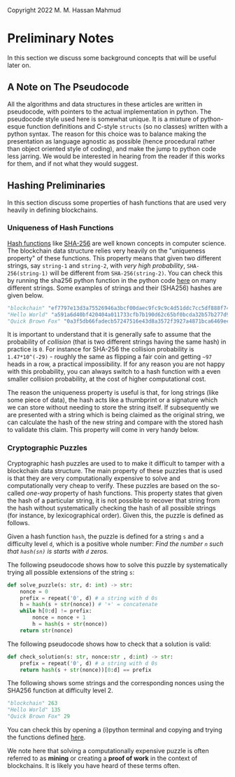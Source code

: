 Copyright 2022 M. M. Hassan Mahmud


# Preliminary Notes

In this section we discuss some background concepts that will be useful later on. 

## A Note on The Pseudocode

All the algorithms and data structures in these articles are written in pseudocode, with pointers to the actual implementation in python. The pseudocode style used here is somewhat unique. It is a mixture of python-esque function definitions and C-style `structs` (so no classes) written with a python syntax. The reason for this choice was to balance making the presentation as language agnostic as possible (hence procedural rather than object oriented style of coding), and make the jump to python code less jarring. We would be interested in hearing from the reader if this works for them, and if not what they would suggest.

## Hashing Preliminaries

In this section discuss some properties of hash functions that are used very heavily in defining blockchains. 

### Uniqueness of Hash Functions

[Hash functions](https://en.wikipedia.org/wiki/Hash_function) like [SHA-256](https://en.wikipedia.org/wiki/SHA-2) are well known concepts in computer science. The blockchain data structure relies very heavily on the "uniqueness property" of these functions. This property means that given two different strings, say `string-1` and `string-2`, with _very high probability_, `SHA-256(string-1)` will be different from `SHA-256(string-2)`. You can check this by running the sha256 python function in the python code [here](../blockchain_proto/puzzle.py#L12) on many different strings. Some examples of strings and their (SHA256) hashes are given below.

```python
"blockchain" "ef7797e13d3a75526946a3bcf00daec9fc9c9c4d51ddc7cc5df888f74dd434d1"
"Hello World" "a591a6d40bf420404a011733cfb7b190d62c65bf0bcda32b57b277d9ad9f146e"
"Quick Brown Fox" "0a3f5db66fadecb57247516e43d8a3572f3927a4871bca6469ee5a6fb3022041"
```

It is important to understand that it is generally safe to assume that the probability of _collision_ (that is two different strings having the same hash) in practice is `0`. For instance for SHA-256 the collision probability is `1.47*10^(-29)` - roughly the same as flipping a fair coin and getting `~97` heads in a row, a practical impossibility. If for any reason you are not happy with this probability, you can always switch to a hash function with a even smaller collision probability, at the cost of higher computational cost.

The reason the uniqueness property is useful is that, for long strings (like some piece of data), the hash acts like a thumbprint or a signature which we can store without needing to store the string itself. If subsequently we are presented with a string which is being claimed as the original string, we can calculate the hash of the new string and compare with the stored hash to validate this claim. This property will come in very handy below.

### Cryptographic Puzzles

Cryptographic hash puzzles are used to to make it difficult to tamper with a blockchain data structure. The main property of these puzzles that is used is that they are very computationally expensive to solve and computationally very cheap to verify. These puzzles are based on the so-called _one-way_ property of hash functions. This property states that given the hash of a particular string, it is not possible to recover that string from the hash without systematically checking the hash of all possible strings (for instance, by lexicographical order). Given this, the puzzle is defined as follows.

Given a hash function `hash`, the puzzle is defined for a string `s` and a difficulty level `d`, which is a positive whole number: _Find the number `n` such that `hash(sn)` is starts with `d` zeros._ 

The following pseudocode shows how to solve this puzzle by systematically trying all possible extensions of the string `s`:
```python
def solve_puzzle(s: str, d: int) -> str:
    nonce = 0
    prefix = repeat('0', d) # a string with d 0s
    h = hash(s + str(nonce)) # '+' = concatenate
    while h[0:d] != prefix:
        nonce = nonce + 1
        h = hash(s + str(nonce))
    return str(nonce)
```

The following pseudocode shows how to check that a solution is valid:

```python
def check_solution(s: str, nonce:str , d:int) -> str:
    prefix = repeat('0', d) # a string with d 0s
    return hash(s + str(nonce))[0:d] == prefix
```

The following shows some strings and the corresponding nonces using the SHA256 function at difficulty level 2.
```python
"blockchain" 263
"Hello World" 135
"Quick Brown Fox" 29
```
You can check this by opening a (i)python terminal and copying and trying the functions defined [here](../blockchain_proto/puzzle.py).

We note here that solving a computationally expensive puzzle is often referred to as **mining** or creating a **proof of work** in the context of blockchains. It is likely you have heard of these terms often.
